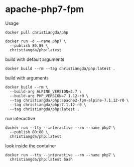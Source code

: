 # apache-php7-fpm

Usage
```
docker pull christiangda/php

docker run -d --name php7 \
  --publish 80:80 \
  christiangda/php:latest
```

build with default arguments
```
docker build --rm --tag christiangda/php:latest .
```

build with arguments
```
docker build --rm \
  --build-arg ALPINE_VERSION=3.7 \
  --build-arg PHP_VERSION=7.1.12-r0 \
  --tag christiangda/php:apache2-fpm-alpine-7.1.12-r0 \
  --tag christiangda/php:7.1.12-r0 \
  --tag christiangda/php:latest .

```

run interactive
```
docker run --tty --interactive --rm --name php7 \
  --publish 80:80 \
  christiangda/php:latest
```

look inside the container
```
docker run --tty --interactive --rm --name php7 \
  christiangda/php:latest bash
```

